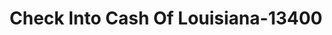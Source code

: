 ---
f_zip-code: 70526
f_state-code: LA
title: Check Into Cash Of Louisiana-13400
f_phone: 337-785-0812
f_city-only: Crowley
f_address: 725 Odd Fellows Rd Ste B Crowley
f_location-unique-id: '13400'
slug: check-into-cash-of-louisiana-13400
updated-on: '2024-05-30T13:46:58.046Z'
created-on: '2024-05-30T13:36:59.803Z'
published-on: '2024-05-30T13:54:32.469Z'
f_city-state: cms/city/crowley-la.md
f_company: cms/company/check-into-cash-of-louisiana.md
f_state: cms/state/louisiana.md
layout: '[payday-loan].html'
tags: payday-loan
---